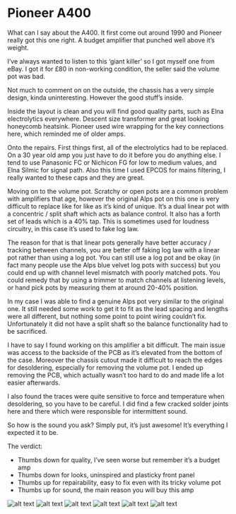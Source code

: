 # Pioneer A400

What can I say about the A400. It first come out around 1990 and Pioneer really got this one right. A budget amplifier that punched well above it’s weight.

I’ve always wanted to listen to this ‘giant killer’ so I got myself one from eBay. I got it for £80 in non-working condition, the seller said the volume pot was bad.

Not much to comment on on the outside, the chassis has a very simple design, kinda uninteresting. However the good stuff’s inside. 

Inside the layout is clean and you will find good quality parts, such as Elna electrolytics everywhere. Descent size transformer and great looking honeycomb heatsink. Pioneer used wire wrapping for the key connections here, which reminded me of older amps.

Onto the repairs. First things first, all of the electrolytics had to be replaced. On a 30 year old amp you just have to do it before you do anything else. I tend to use Panasonic FC or Nichicon FG for low to medium values, and Elna Silmic for signal path. Also this time I used EPCOS for mains filtering, I really wanted to these caps and they are great.

Moving on to the volume pot. Scratchy or open pots are a common problem with amplifiers that age, however the original Alps pot on this one is very difficult to replace like for like as it’s kind of unique. It’s a dual linear pot with a concentric / split shaft which acts as balance control. It also has a forth set of leads which is a 40% tap. This is sometimes used for loudness circuitry, in this case it’s used to fake log law.

The reason for that is that linear pots generally have better accuracy / tracking between channels, you are better off faking log law with a linear pot rather than using a log pot. You can still use a log pot and be okay (in fact many people use the Alps blue velvet log pots with success) but you could end up with channel level mismatch with poorly matched pots. You could remedy that by using a trimmer to match channels at listening levels, or hand pick pots by measuring them at around 20-40% position.

In my case I was able to find a genuine Alps pot very similar to the original one. It still needed some work to get it to fit as the lead spacing and lengths were all different, but nothing some point to point wiring couldn’t fix. Unfortunately it did not have a split shaft so the balance functionality had to be sacrificed.

I have to say I found working on this amplifier a bit difficult. The main issue was access to the backside of the PCB as it’s elevated from the bottom of the case. Moreover the chassis cutout made it difficult to reach the edges for desoldering, especially for removing the volume pot. I ended up removing the PCB, which actually wasn’t too hard to do and made life a lot easier afterwards.

I also found the traces were quite sensitive to force and temperature when desoldering, so you have to be careful. I did find a few cracked solder joints here and there which were responsible for intermittent sound.

So how is the sound you ask? Simply put, it’s just awesome! It’s everything I expected it to be. 

The verdict:

* Thumbs down for quality, I’ve seen worse but remember it’s a budget amp
* Thumbs down for looks, uninspired and plasticky front panel
* Thumbs up for repairability, easy to fix even with its tricky volume pot
* Thumbs up for sound, the main reason you will buy this amp


![alt text](https://github.com/theartofquirky/diyaudio/blob/master/pioneer_a400/images/1.JPG)
![alt text](https://github.com/theartofquirky/diyaudio/blob/master/pioneer_a400/images/2.jpg)
![alt text](https://github.com/theartofquirky/diyaudio/blob/master/pioneer_a400/images/3.jpg)
![alt text](https://github.com/theartofquirky/diyaudio/blob/master/pioneer_a400/images/4a.jpg)
![alt text](https://github.com/theartofquirky/diyaudio/blob/master/pioneer_a400/images/5.JPG)
![alt text](https://github.com/theartofquirky/diyaudio/blob/master/pioneer_a400/images/6.JPG)
